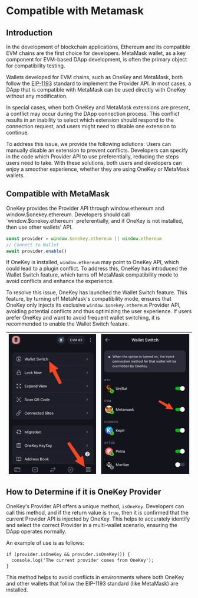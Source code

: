 # Compatible with Metamask

## **Introduction**

In the development of blockchain applications, Ethereum and its compatible EVM chains are the first choice for developers. MetaMask wallet, as a key component for EVM-based DApp development, is often the primary object for compatibility testing.&#x20;

Wallets developed for EVM chains, such as OneKey and MetaMask, both follow the [EIP-1193](https://eips.ethereum.org/EIPS/eip-1193) standard to implement the Provider API. In most cases, a DApp that is compatible with MetaMask can be used directly with OneKey without any modification.&#x20;

In special cases, when both OneKey and MetaMask extensions are present, a conflict may occur during the DApp connection process. This conflict results in an inability to select which extension should respond to the connection request, and users might need to disable one extension to continue.&#x20;

To address this issue, we provide the following solutions: Users can manually disable an extension to prevent conflicts. Developers can specify in the code which Provider API to use preferentially, reducing the steps users need to take. With these solutions, both users and developers can enjoy a smoother experience, whether they are using OneKey or MetaMask wallets.

## Compatible with MetaMask

OneKey provides the Provider API through window.ethereum and window.$onekey.ethereum. Developers should call `window.$onekey.ethereum` preferentially, and if OneKey is not installed, then use other wallets' API.

```javascript
const provider = window.$onekey.ethereum || window.ethereum
// Connect to Wallet
await provider.enable()
```

If OneKey is installed, `window.ethereum` may point to OneKey API, which could lead to a plugin conflict. To address this, OneKey has introduced the Wallet Switch feature, which turns off MetaMask compatibility mode to avoid conflicts and enhance the experience.

To resolve this issue, OneKey has launched the Wallet Switch feature. This feature, by turning off MetaMask's compatibility mode, ensures that OneKey only injects its exclusive `window.$onekey.ethereum` Provider API, avoiding potential conflicts and thus optimizing the user experience. If users prefer OneKey and want to avoid frequent wallet switching, it is recommended to enable the Wallet Switch feature.

| ![](<../../.gitbook/assets/image (1).png>) | ![](../../.gitbook/assets/image.png) |
| ------------------------------------------ | ------------------------------------ |



## How to Determine if it is OneKey Provider

OneKey's Provider API offers a unique method, `isOneKey`. Developers can call this method, and if the return value is `true`, then it is confirmed that the current Provider API is injected by OneKey. This helps to accurately identify and select the correct Provider in a multi-wallet scenario, ensuring the DApp operates normally.

An example of use is as follows:

```
if (provider.isOneKey && provider.isOneKey()) {
  console.log('The current provider comes from OneKey');
}
```

This method helps to avoid conflicts in environments where both OneKey and other wallets that follow the EIP-1193 standard (like MetaMask) are installed.
